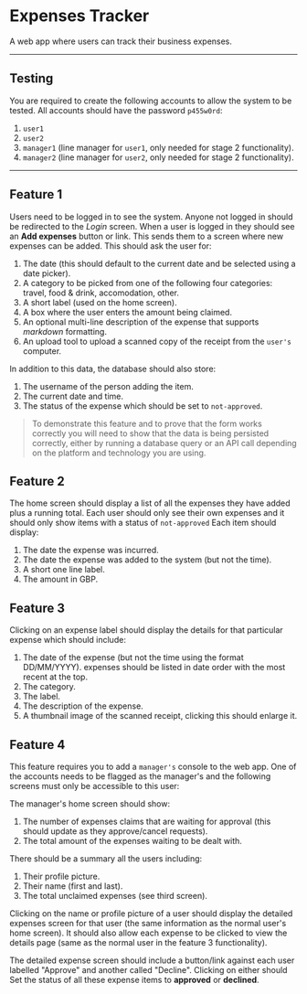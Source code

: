 # Expenses Tracker

A web app where users can track their business expenses.

---

## Testing

You are required to create the following accounts to allow the system to be tested. All accounts should have the password `p455w0rd`:

1. `user1`
2. `user2`
3. `manager1` (line manager for `user1`, only needed for stage 2 functionality).
4. `manager2` (line manager for `user2`, only needed for stage 2 functionality).

---

## Feature 1

Users need to be logged in to see the system. Anyone not logged in should be redirected to the _Login_ screen. When a user is logged in they should see an **Add expenses** button or link. This sends them to a screen where new expenses can be added. This should ask the user for:

1. The date (this should default to the current date and be selected using a date picker).
2. A category to be picked from one of the following four categories: travel, food & drink, accomodation, other.
3. A short label (used on the home screen).
4. A box where the user enters the amount being claimed.
5. An optional multi-line description of the expense that supports _markdown_ formatting.
56. An upload tool to upload a scanned copy of the receipt from the `user's` computer.

In addition to this data, the database should also store:

1. The username of the person adding the item.
2. The current date and time.
3. The status of the expense which should be set to `not-approved`.

> To demonstrate this feature and to prove that the form works correctly you will need to show that the data is being persisted correctly, either by running a database query or an API call depending on the platform and technology you are using.

## Feature 2

The home screen should display a list of all the expenses they have added plus a running total. Each user should only see their own expenses and it should only show items with a status of `not-approved` Each item should display:

1. The date the expense was incurred.
2. The date the expense was added to the system (but not the time).
2. A short one line label.
3. The amount in GBP.

## Feature 3

Clicking on an expense label should display the details for that particular expense which should include:

1. The date of the expense (but not the time using the format DD/MM/YYYY). expenses should be listed in date order with the most recent at the top.
2. The category.
3. The label.
4. The description of the expense.
5. A thumbnail image of the scanned receipt, clicking this should enlarge it.

## Feature 4

This feature requires you to add a `manager's` console to the web app. One of the accounts needs to be flagged as the manager's and the following screens must only be accessible to this user:

The manager's home screen should show:

1. The number of expenses claims that are waiting for approval (this should update as they approve/cancel requests).
2. The total amount of the expenses waiting to be dealt with.

There should be a summary all the users including:

1. Their profile picture.
2. Their name (first and last).
3. The total unclaimed expenses (see third screen).
    
Clicking on the name or profile picture of a user should display the detailed expenses screen for that user (the same information as the normal user's home screen). It should also allow each expense to be clicked to view the details page (same as the normal user in the feature 3 functionality).

The detailed expense screen should include a button/link against each user labelled "Approve" and another called "Decline". Clicking on either should Set the status of all these expense items to **approved** or **declined**.
